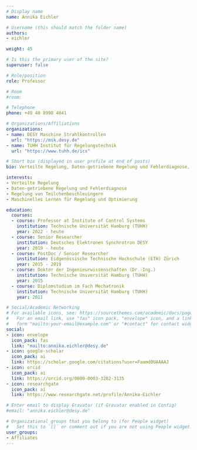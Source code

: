 ```yaml
---
# Display name
name: Annika Eichler

# Username (this should match the folder name)
authors:
- eichler

weight: 45

# Is this the primary user of the site?
superuser: false

# Role/position
role: Professor

# Room
#room:

# Telephone
phone: +49 40 8998 4041

# Organizations/Affiliations
organizations:
- name: DESY Maschine Strahlkontrollen
  url: "https://msk.desy.de"
- name: TUHH Institut für Regelungstechnik
  url: "https://www.tuhh.de/ics"

# Short bio (displayed in user profile at end of posts)
bio: Verteilte Regelung, Daten-getriebene Regelung und Fehlerdiagnose, Regelung von Teilchenbeschleuingern, Maschinelles Lernen für Regelung und Optimierung

interests:
- Verteilte Regelung
- Daten-getriebene Regelung und Fehlerdiagnose
- Regelung von Teilchenbeschleuingern
- Maschinelles Lernen für Regelung und Optimierung

education:
  courses:
  - course: Professor at Institute of Control Systems
    institution: Technische Universität Hamburg (TUHH)
    year: 2022 - heute
  - course: Senior Researcher
    institution: Deutsches Elektronen Synchrotron DESY
    year: 2019 - heute
  - course: PostDoc / Senior Researcher
    institution: Eidgenössische Technische Hochschule (ETH) Zürich
    year: 2015 - 2019
  - course: Doktor der Ingenieurwissenschaften (Dr.-Ing.)
    institution: Technische Universität Hamburg (TUHH)
    year: 2015
  - course: Diplomstudium im Fach Mechatronik
    institution: Technische Universität Hamburg (TUHH)
    year: 2011

# Social/Academic Networking
# For available icons, see: https://sourcethemes.com/academic/docs/page-builder/#icons
#   For an email link, use "fas" icon pack, "envelope" icon, and a link in the
#   form "mailto:your-email@example.com" or "#contact" for contact widget.
social:
- icon: envelope
  icon_pack: fas
  link: "mailto:annika.eichler@desy.de"
- icon: google-scholar
  icon_pack: ai
  link: https://scholar.google.com/citations?user=Faamd0UAAAAJ
- icon: orcid
  icon_pack: ai
  link: https://orcid.org/0000-0003-3282-3135
- icon: researchgate
  icon_pack: ai
  link: https://www.researchgate.net/profile/Annika-Eichler

# Enter email to display Gravatar (if Gravatar enabled in Config)
#email: "annika.eichler@desy.de"

# Organizational groups that you belong to (for People widget)
#   Set this to `[]` or comment out if you are not using People widget.
user_groups:
- Affiliates
---
```

